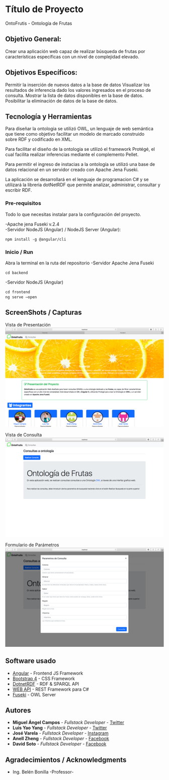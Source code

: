 ﻿# Título de Proyecto
OntoFrutis - Ontología de Frutas

## Objetivo General: 
Crear una aplicación web capaz de realizar búsqueda de frutas por características específicas con un nivel de complejidad elevado.

## Objetivos Específicos: 
Permitir la inserción de nuevos datos a la base de datos 
Visualizar los resultados de inferencia dado los valores ingresados en el proceso de consulta. 
Mostrar la lista de datos disponibles en la base de datos.
Posibilitar la eliminación de datos de la base de datos.

## Tecnología y Herramientas
Para diseñar la ontologia se utilizó OWL, un lenguaje de web semántica que tiene como objetivo facilitar un modelo de marcado construido sobre RDF y codificado en XML.

Para facilitar el diseño  de la ontologia se utilizó el framework Protégé, el cual facilita realizar inferencias mediante el complemento Pellet.

Para permitir el ingreso de instacias a la ontología se utilizó una base de datos relacional en  un servidor creado con Apache Jena Fuseki.

La aplicación se desarrollará en el lenguaje de programacion C# y se utilizará la libreria dotNetRDF que permite analizar, administrar, consultar y escribir RDF.

### Pre-requisitos

Todo lo que necesitas instalar para la configuración del proyecto.

-Apache jena Fuseki v.2.4  
-Servidor NodeJS (Angular) / NodeJS Server (Angular):

```
npm install -g @angular/cli
```

### Inicio / Run
Abra la terminal en la ruta del repositorio
-Servidor Apache Jena Fuseki
```
cd backend
```

-Servidor NodeJS (Angular)
```
cd frontend 
ng serve –open
``` 

## ScreenShots / Capturas
Vista de Presentación
![Image](https://github.com/miguel3010/Ontologia_Frutas/blob/master/01.png)

Vista de Consulta
![Image](https://github.com/miguel3010/Ontologia_Frutas/blob/master/02.png)

Formulario de Parámetros
![Image](https://github.com/miguel3010/Ontologia_Frutas/blob/master/03.png)

## Software usado
* [Angular](https://angular.io/) - Frontend JS Framework
* [Bootstrap 4](https://v4-alpha.getbootstrap.com/) - CSS Framework
* [DotnetRDF](https://github.com/dotnetrdf/) - RDF & SPARQL API
* [WEB API](https://www.asp.net/web-api) - REST Framework para C#
* [Fuseki](https://jena.apache.org/index.html) - OWL Server

## Autores

* **Miguel Ángel Campos** - *Fullstack Developer* - [Twitter](https://twitter.com/Miguel_Angel_30)
* **Luis Yao Yang** - *Fullstack Developer* - [Twitter](https://twitter.com/notLwiz)
* **José Varela** - *Fullstack Developer* - [Instagram](https://www.instagram.com/jose_vr26/)
* **Anell Zheng** - *Fullstack Developer* - [Facebook](https://www.facebook.com/anell.zheng)
* **David Soto** - *Fullstack Developer* - [Facebook](https://www.facebook.com/stfu.u.n00bster)

## Agradecimientos / Acknowledgments

* Ing. Belén Bonilla -Professor-
